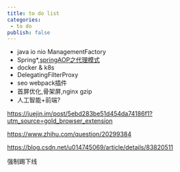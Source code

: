 ```yaml
---
title: to do list
categories:
 - to do
publish: false
---
```


- java io nio ManagementFactory
- Spring*,[springAOP之代理模式](https://www.cnblogs.com/teach/p/10763845.html)
- docker & k8s
- DelegatingFilterProxy
-  seo  webpack插件
-  首屏优化,骨架屏,nginx gzip
-  人工智能+前端?

 https://juejin.im/post/5ebd283be51d454da74186f1?utm_source=gold_browser_extension 

 https://www.zhihu.com/question/20299384 

 https://blog.csdn.net/u014745069/article/details/83820511 

强制踢下线


